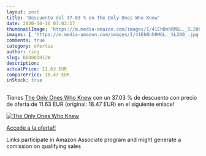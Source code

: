 ```yaml
---
layout: post
title: 'Descuento del 37.03 % en The Only Ones Who Knew'
date: 2020-10-16 07:03:17
thumbnailImage: 'https://m.media-amazon.com/images/I/41EhBnhRMGL._SL200_.jpg'
images: [ 'https://m.media-amazon.com/images/I/41EhBnhRMGL._SL200_.jpg' ]
comments: true
category: ofertas
author: ring
slug: B008QOH12W
description:
actualPrice: 11.63 EUR
comparePrice: 18.47 EUR
inStock: true
---
```


Tienes [The Only Ones Who Knew](https://www.amazon.fr/dp/B008QOH12W/?tag=tolees0d-21) con un 37.03 % de descuento con precio de oferta de 11.63 EUR (original: 18.47 EUR) en el siguiente enlace!

[![The Only Ones Who Knew](https://m.media-amazon.com/images/I/41EhBnhRMGL._SL200_.jpg)](https://www.amazon.fr/dp/B008QOH12W/?tag=tolees0d-21)

[Accede a la oferta!!](https://www.amazon.fr/dp/B008QOH12W/?tag=tolees0d-21)

Links participate in Amazon Associate program and might generate a comission on qualifying sales



